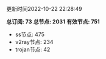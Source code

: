 更新时间2022-10-22 22:28:49

**总订阅: 73**
**总节点: 2031**
**有效节点: 751**
- ss节点: 475
- v2ray节点: 234
- trojan节点: 42
